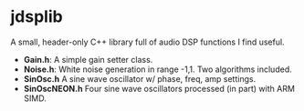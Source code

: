 # jdsplib
A small, header-only C++ library full of audio DSP functions I find useful.

- **Gain.h**: A simple gain setter class.
- **Noise.h**: White noise generation in range -1,1. Two algorithms included.
- **SinOsc.h** A sine wave oscillator w/ phase, freq, amp settings.
- **SinOscNEON.h** Four sine wave oscillators processed (in part) with ARM SIMD.

